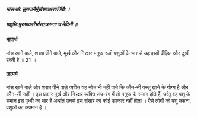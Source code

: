 ##### मांसभक्षैः सुरापानैर्मूखैश्चाक्षरवर्जितैः ।
##### पशुभिः पुरुषाकारैर्भाराऽक्रान्ता च मेदिनी ॥

#### भावार्थ

मांस खाने वाले, शराब पीने वाले, मूर्ख और निरक्षर मनुष्य रूपी पशुओं के भार से यह पृथ्वी पीड़ित और दुखी रहती है ॥ 21 ॥

#### तात्पर्य

मांस खाने वाले और शराब पीने वाले व्यक्ति यह सोच भी नहीं पाते कि कौन-सी वस्तु खाने के योग्य है और कौन-सी नहीं । इस प्रकार मूर्ख और निरक्षर व्यक्ति रूप-रंग में तो मनुष्य के समान होते हैं, परंतु वह पशु के समान इस पृथ्वी का भार हैं अर्थात उनसे इस संसार का कोई उपकार नहीं होता । ऐसे लोगों को पशु कहना, पशुओं का अपमान है ।